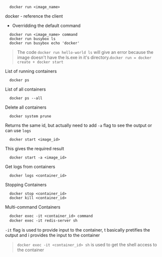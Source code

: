 ```Docker
  docker run <image_name>
```
docker - reference the client

- Overridding the default command

```Docker
  docker run <image_name> command
  docker run busybox ls
  docker run busybox echo 'docker'
```

>The code ```docker run hello-world ls``` will give an error because the image doesn't have the ls.exe in it's directory.`docker run = docker create + docker start`

List of running containers
```Docker
  docker ps
```
List of all containers
```Docker
  docker ps --all 
```
Delete all containers
```Docker
  docker system prune
```
Returns the same id, but actually need to add `-a` flag to see the output or can use `logs`
```Docker
  docker start <image_id>
```
This gives the required result
```Docker
  docker start -a <image_id>
```
Get logs from containers
```Docker
  docker logs <container_id>
```
Stopping Containers
```Docker
  docker stop <container_id>
  docker kill <container_id>
```
Multi-command Containers
```dockerfile
  docker exec -it <container_id> command
  docker exec -it redis-server sh
```
`-it` flag is used to provide input to the container, t basically pretifies the output and i provides the input to the container

> `docker exec -it <container_id> sh` is used to get the shell access to the container